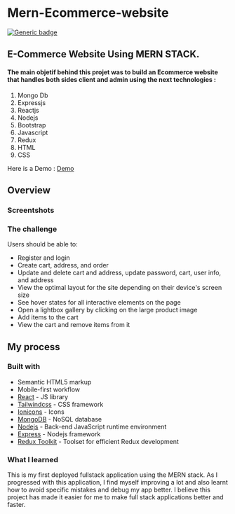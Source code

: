 # Mern-Ecommerce-website 
[![Generic badge](https://img.shields.io/badge/Responsive-Yes-<COLOR>.svg)](https://eastclothing.herokuapp.com/) 
## E-Commerce Website Using MERN STACK. 



#### The main objetif behind this projet was to build an Ecommerce website that handles both sides client and admin using the next technologies :  

 1. Mongo Db  
 2. Expressjs  
 3. Reactjs  
 4. Nodejs  
 5. Bootstrap
 6. Javascript  
 7. Redux
 8. HTML
 9. CSS

Here is a Demo : [Demo](https://impossible-waistcoat-yak.cyclic.app/)


## Overview

### Screentshots

### The challenge

Users should be able to:

- Register and login
- Create cart, address, and order
- Update and delete cart and address, update password, cart, user info, and address
- View the optimal layout for the site depending on their device's screen size
- See hover states for all interactive elements on the page
- Open a lightbox gallery by clicking on the large product image
- Add items to the cart
- View the cart and remove items from it



## My process

### Built with

- Semantic HTML5 markup
- Mobile-first workflow
- [React](https://reactjs.org/) - JS library
- [Tailwindcss](https://tailwindcss.com/) - CSS framework
- [Ionicons](https://ionicons.com) - Icons
- [MongoDB](https://www.mongodb.com/) - NoSQL database
- [Nodejs](https://nodejs.org/) - Back-end JavaScript runtime environment
- [Express](https://expressjs.com/) - Nodejs framework
- [Redux Toolkit](https://redux-toolkit.js.org/) - Toolset for efficient Redux development



### What I learned

This is my first deployed fullstack application using the MERN stack. As I progressed with this application, I find myself improving a lot and also learnt how to avoid specific mistakes and debug my app better. I believe this project has made it easier for me to make full stack applications better and faster.


